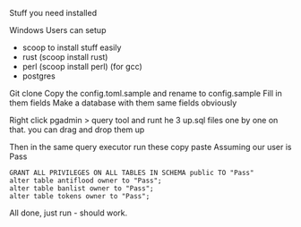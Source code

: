 

Stuff you need installed 

Windows Users can setup 
- scoop to install stuff easily 
- rust (scoop install rust)
- perl (scoop install perl) (for gcc)
- postgres

Git clone 
Copy the config.toml.sample and rename to config.sample 
Fill in them fields 
Make a database with them same fields obviously 

Right click pgadmin > query tool and runt he 3 up.sql files one by one on that. you can drag and drop them up

Then in the same query executor run these copy paste 
Assuming our user is Pass


```
GRANT ALL PRIVILEGES ON ALL TABLES IN SCHEMA public TO "Pass"
alter table antiflood owner to "Pass";
alter table banlist owner to "Pass";
alter table tokens owner to "Pass";
```

All done, just run - should work. 

